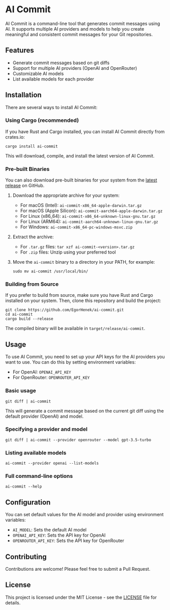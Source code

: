 # AI Commit

AI Commit is a command-line tool that generates commit messages using AI. It supports multiple AI providers and models to help you create meaningful and consistent commit messages for your Git repositories.

## Features

- Generate commit messages based on git diffs
- Support for multiple AI providers (OpenAI and OpenRouter)
- Customizable AI models
- List available models for each provider

## Installation

There are several ways to install AI Commit:

### Using Cargo (recommended)

If you have Rust and Cargo installed, you can install AI Commit directly from crates.io:

```
cargo install ai-commit
```

This will download, compile, and install the latest version of AI Commit.

### Pre-built Binaries

You can also download pre-built binaries for your system from the [latest release](https://github.com/EgorHenek/ai-commit/releases/latest) on GitHub.

1. Download the appropriate archive for your system:
   - For macOS (Intel): `ai-commit-x86_64-apple-darwin.tar.gz`
   - For macOS (Apple Silicon): `ai-commit-aarch64-apple-darwin.tar.gz`
   - For Linux (x86_64): `ai-commit-x86_64-unknown-linux-gnu.tar.gz`
   - For Linux (ARM64): `ai-commit-aarch64-unknown-linux-gnu.tar.gz`
   - For Windows: `ai-commit-x86_64-pc-windows-msvc.zip`

2. Extract the archive:
   - For `.tar.gz` files: `tar xzf ai-commit-<version>.tar.gz`
   - For `.zip` files: Unzip using your preferred tool

3. Move the `ai-commit` binary to a directory in your PATH, for example:
   ```
   sudo mv ai-commit /usr/local/bin/
   ```

### Building from Source

If you prefer to build from source, make sure you have Rust and Cargo installed on your system. Then, clone this repository and build the project:

```
git clone https://github.com/EgorHenek/ai-commit.git
cd ai-commit
cargo build --release
```

The compiled binary will be available in `target/release/ai-commit`.

## Usage

To use AI Commit, you need to set up your API keys for the AI providers you want to use. You can do this by setting environment variables:

- For OpenAI: `OPENAI_API_KEY`
- For OpenRouter: `OPENROUTER_API_KEY`

### Basic usage

```
git diff | ai-commit
```

This will generate a commit message based on the current git diff using the default provider (OpenAI) and model.

### Specifying a provider and model

```
git diff | ai-commit --provider openrouter --model gpt-3.5-turbo
```

### Listing available models

```
ai-commit --provider openai --list-models
```

### Full command-line options

```
ai-commit --help
```

## Configuration

You can set default values for the AI model and provider using environment variables:

- `AI_MODEL`: Sets the default AI model
- `OPENAI_API_KEY`: Sets the API key for OpenAI
- `OPENROUTER_API_KEY`: Sets the API key for OpenRouter

## Contributing

Contributions are welcome! Please feel free to submit a Pull Request.

## License

This project is licensed under the MIT License - see the [LICENSE](LICENSE) file for details.
